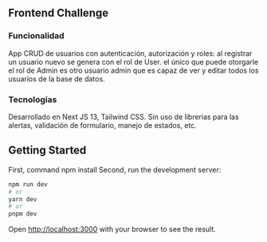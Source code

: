## Frontend Challenge

### Funcionalidad
App CRUD de usuarios con autenticación, autorización y roles: al registrar un usuario nuevo se genera con el rol de User. el único que puede otorgarle el rol de Admin es otro usuario admin que es capaz de ver y editar todos los usuarios de la base de datos.

### Tecnologías
 Desarrollado en Next JS 13, Tailwind CSS. Sin uso de librerias para las alertas, validación de formulario, manejo de estados, etc.

## Getting Started
First, command npm install
Second, run the development server:

```bash
npm run dev
# or
yarn dev
# or
pnpm dev
```

Open [http://localhost:3000](http://localhost:3000) with your browser to see the result.


